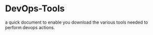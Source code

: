 # DevOps-Tools
a quick document to enable you download the various tools needed to perform devops actions.
